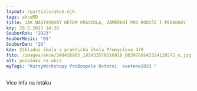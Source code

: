 ```yaml
---
layout: /partials/akce.njk
tags: akceMD
title: JAK NASTAVOVAT DĚTEM PRAVIDLA, ZAMĚŘENÍ PRO RODIČE I PEDAGOGY
kdy: 29.5.2023 14:30
SouborRok: "2023"
SouborMesic: "05"
SouborDen: "29"
kde: Základní škola a praktická škola Přemyslova 479
foto: /images/akce/348436905_191433570516918_8039766643324138575_n.jpg
alt: pozvánka na akci
myTags: "KurzyWorkshopy ProDospele Ostatni  kvetene2023 "
---
```

V﻿íce infa na letáku